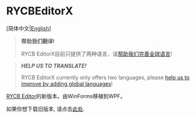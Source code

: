 # RYCBEditorX
\[简体中文|[English](./README-en.md)\]

> **帮助我们翻译!**
> 
> RYCB EditorX目前只提供了两种语言，请[帮助我们完善全球语言](https://github.com/RYCBStudio/RYCBEditorX.Globalization)!


> <i> **HELP US TO TRANSLATE!** </i>
> 
> RYCB EditorX currently only offers two languages, please [help us to improve by adding global languages](https://github.com/RYCBStudio/RYCBEditorX.Globalization)!

[RYCB Editor](https://github.com/RYCBStudio/RYCBEditor-Legacy)的新版本。由WinForms移植到WPF。

如果你想下载旧版本, 请点击[此处](https://github.com/RYCBStudio/RYCBEditor-Legacy/releases).
